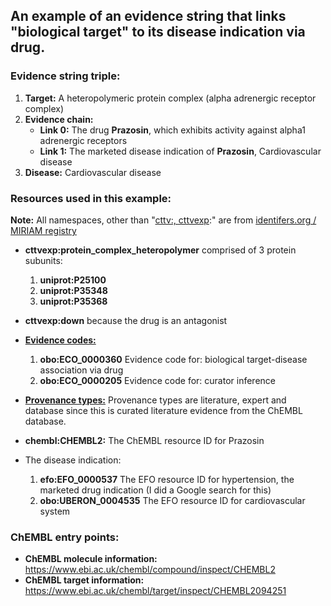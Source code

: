 ## An example of an evidence string that links "biological target" to its disease indication via drug.

### Evidence string triple:

1. **Target:** A heteropolymeric protein complex (alpha adrenergic receptor complex)
3. **Evidence chain:**
	- **Link 0:** The drug **Prazosin**, which exhibits activity against alpha1 adrenergic receptors
	- **Link 1:** The marketed disease indication of **Prazosin**, Cardiovascular disease
4. **Disease:** Cardiovascular disease

### Resources used in this example:

**Note:** All namespaces, other than "[cttv:, cttvexp](../../json_schema/cttv_uris_namespaces.md):" are from [identifers.org / MIRIAM registry](http://www.ebi.ac.uk/miriam/main/collections/)

- **cttvexp:protein_complex_heteropolymer** comprised of 3 protein subunits:
	1. 	**uniprot:P25100**
	1. 	**uniprot:P35348**
	1. 	**uniprot:P35368**
- **cttvexp:down** because the drug is an antagonist

- [**Evidence codes:**](../../json_schema/evidence_codes.md)
	1. **obo:ECO_0000360** Evidence code for: biological target-disease 
	association via drug
	1. **obo:ECO_0000205** Evidence code for: curator inference

- [**Provenance types:**](../../json_schema/cttv_uris_namespaces.md) Provenance types are literature, expert and database since this is curated literature evidence from the ChEMBL database.
	
- **chembl:CHEMBL2:** The ChEMBL resource ID for Prazosin

- The disease indication:

	1. **efo:EFO_0000537** The EFO resource ID for hypertension, the marketed drug
	indication (I did a Google search for this)
	1. **obo:UBERON_0004535** The EFO resource ID for cardiovascular system
	
### ChEMBL entry points:
- **ChEMBL molecule information:** https://www.ebi.ac.uk/chembl/compound/inspect/CHEMBL2
- **ChEMBL target information:** https://www.ebi.ac.uk/chembl/target/inspect/CHEMBL2094251